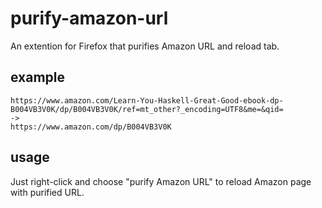 # purify-amazon-url

An extention for Firefox that purifies Amazon URL and reload tab.

## example
```
https://www.amazon.com/Learn-You-Haskell-Great-Good-ebook-dp-B004VB3V0K/dp/B004VB3V0K/ref=mt_other?_encoding=UTF8&me=&qid=
->
https://www.amazon.com/dp/B004VB3V0K
```

## usage
Just right-click and choose "purify Amazon URL" to reload Amazon page with purified URL.
